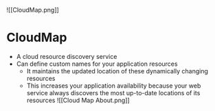 ![[CloudMap.png]]
# CloudMap
- A cloud resource discovery service
- Can define custom names for your application resources
	- It maintains the updated location of these dynamically changing resources
	- This increases your application availability because your web service always discovers the most up-to-date locations of its resources
![[Cloud Map About.png]]

